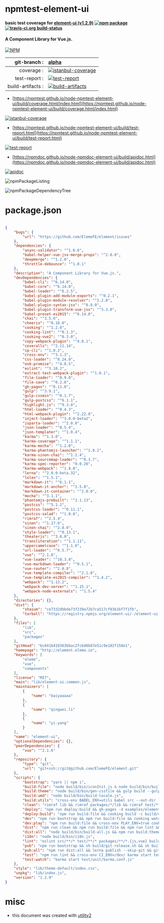 # npmtest-element-ui

#### basic test coverage for  [element-ui (v1.2.9)](http://element.eleme.io)  [![npm package](https://img.shields.io/npm/v/npmtest-element-ui.svg?style=flat-square)](https://www.npmjs.org/package/npmtest-element-ui) [![travis-ci.org build-status](https://api.travis-ci.org/npmtest/node-npmtest-element-ui.svg)](https://travis-ci.org/npmtest/node-npmtest-element-ui)

#### A Component Library for Vue.js.

[![NPM](https://nodei.co/npm/element-ui.png?downloads=true&downloadRank=true&stars=true)](https://www.npmjs.com/package/element-ui)

| git-branch : | [alpha](https://github.com/npmtest/node-npmtest-element-ui/tree/alpha)|
|--:|:--|
| coverage : | [![istanbul-coverage](https://npmtest.github.io/node-npmtest-element-ui/build/coverage.badge.svg)](https://npmtest.github.io/node-npmtest-element-ui/build/coverage.html/index.html)|
| test-report : | [![test-report](https://npmtest.github.io/node-npmtest-element-ui/build/test-report.badge.svg)](https://npmtest.github.io/node-npmtest-element-ui/build/test-report.html)|
| build-artifacts : | [![build-artifacts](https://npmtest.github.io/node-npmtest-element-ui/glyphicons_144_folder_open.png)](https://github.com/npmtest/node-npmtest-element-ui/tree/gh-pages/build)|

- [https://npmtest.github.io/node-npmtest-element-ui/build/coverage.html/index.html](https://npmtest.github.io/node-npmtest-element-ui/build/coverage.html/index.html)

[![istanbul-coverage](https://npmtest.github.io/node-npmtest-element-ui/build/screenCapture.buildCi.browser.%252Ftmp%252Fbuild%252Fcoverage.lib.html.png)](https://npmtest.github.io/node-npmtest-element-ui/build/coverage.html/index.html)

- [https://npmtest.github.io/node-npmtest-element-ui/build/test-report.html](https://npmtest.github.io/node-npmtest-element-ui/build/test-report.html)

[![test-report](https://npmtest.github.io/node-npmtest-element-ui/build/screenCapture.buildCi.browser.%252Ftmp%252Fbuild%252Ftest-report.html.png)](https://npmtest.github.io/node-npmtest-element-ui/build/test-report.html)

- [https://npmdoc.github.io/node-npmdoc-element-ui/build/apidoc.html](https://npmdoc.github.io/node-npmdoc-element-ui/build/apidoc.html)

[![apidoc](https://npmdoc.github.io/node-npmdoc-element-ui/build/screenCapture.buildCi.browser.%252Ftmp%252Fbuild%252Fapidoc.html.png)](https://npmdoc.github.io/node-npmdoc-element-ui/build/apidoc.html)

![npmPackageListing](https://npmtest.github.io/node-npmtest-element-ui/build/screenCapture.npmPackageListing.svg)

![npmPackageDependencyTree](https://npmtest.github.io/node-npmtest-element-ui/build/screenCapture.npmPackageDependencyTree.svg)



# package.json

```json

{
    "bugs": {
        "url": "https://github.com/ElemeFE/element/issues"
    },
    "dependencies": {
        "async-validator": "^1.6.6",
        "babel-helper-vue-jsx-merge-props": "^2.0.0",
        "deepmerge": "^1.2.0",
        "throttle-debounce": "^1.0.1"
    },
    "description": "A Component Library for Vue.js.",
    "devDependencies": {
        "babel-cli": "^6.14.0",
        "babel-core": "^6.14.0",
        "babel-loader": "^6.2.5",
        "babel-plugin-add-module-exports": "^0.2.1",
        "babel-plugin-module-resolver": "^2.2.0",
        "babel-plugin-syntax-jsx": "^6.8.0",
        "babel-plugin-transform-vue-jsx": "^3.3.0",
        "babel-preset-es2015": "^6.14.0",
        "chai": "^3.5.0",
        "cheerio": "^0.18.0",
        "cooking": "^1.2.0",
        "cooking-lint": "^0.1.3",
        "cooking-vue2": "^0.3.0",
        "copy-webpack-plugin": "^4.0.1",
        "coveralls": "^2.11.14",
        "cp-cli": "^1.0.2",
        "cross-env": "^3.1.3",
        "css-loader": "^0.24.0",
        "es6-promise": "^4.0.5",
        "eslint": "^3.10.2",
        "extract-text-webpack-plugin": "^1.0.1",
        "file-loader": "^0.9.0",
        "file-save": "^0.2.0",
        "gh-pages": "^0.11.0",
        "gulp": "^3.9.1",
        "gulp-cssmin": "^0.1.7",
        "gulp-postcss": "^6.1.1",
        "highlight.js": "^9.3.0",
        "html-loader": "^0.4.3",
        "html-webpack-plugin": "^2.22.0",
        "inject-loader": "^3.0.0-beta2",
        "isparta-loader": "^2.0.0",
        "json-loader": "^0.5.4",
        "json-templater": "^1.0.4",
        "karma": "^1.3.0",
        "karma-coverage": "^1.1.1",
        "karma-mocha": "^1.2.0",
        "karma-phantomjs-launcher": "^1.0.2",
        "karma-sinon-chai": "^1.2.4",
        "karma-sourcemap-loader": "^0.3.7",
        "karma-spec-reporter": "0.0.26",
        "karma-webpack": "^1.8.0",
        "lerna": "^2.0.0-beta.32",
        "lolex": "^1.5.1",
        "markdown-it": "^6.1.1",
        "markdown-it-anchor": "^2.5.0",
        "markdown-it-container": "^2.0.0",
        "mocha": "^3.1.1",
        "phantomjs-prebuilt": "^2.1.13",
        "postcss": "^5.1.2",
        "postcss-loader": "^0.11.1",
        "postcss-salad": "^1.0.8",
        "rimraf": "^2.5.4",
        "sinon": "^1.17.6",
        "sinon-chai": "^2.8.0",
        "style-loader": "^0.13.1",
        "theaterjs": "^3.0.0",
        "transliteration": "^1.1.11",
        "uppercamelcase": "^1.1.0",
        "url-loader": "^0.5.7",
        "vue": "^2.1.8",
        "vue-loader": "^10.3.0",
        "vue-markdown-loader": "^0.5.1",
        "vue-router": "^2.0.0",
        "vue-template-compiler": "^2.1.8",
        "vue-template-es2015-compiler": "^1.4.2",
        "webpack": "^1.13.2",
        "webpack-dev-server": "^1.15.1",
        "webpack-node-externals": "^1.5.4"
    },
    "directories": {},
    "dist": {
        "shasum": "ce7332dbbde73f239a72b7ca517cf83b1bf7f1fb",
        "tarball": "https://registry.npmjs.org/element-ui/-/element-ui-1.2.9.tgz"
    },
    "files": [
        "lib",
        "src",
        "packages"
    ],
    "gitHead": "bc6416419363bbac2fcbd6b87e51c9e182f158e1",
    "homepage": "http://element.eleme.io",
    "keywords": [
        "eleme",
        "vue",
        "components"
    ],
    "license": "MIT",
    "main": "lib/element-ui.common.js",
    "maintainers": [
        {
            "name": "baiyaaaaa"
        },
        {
            "name": "qingwei.li"
        },
        {
            "name": "yi.yang"
        }
    ],
    "name": "element-ui",
    "optionalDependencies": {},
    "peerDependencies": {
        "vue": "^2.1.6"
    },
    "repository": {
        "type": "git",
        "url": "git+ssh://git@github.com/ElemeFE/element.git"
    },
    "scripts": {
        "bootstrap": "yarn || npm i",
        "build:file": "node build/bin/iconInit.js & node build/bin/build-entry.js & node build/bin/i18n.js & node build/bin/version.js",
        "build:theme": "node build/bin/gen-cssfile && gulp build --gulpfile packages/theme-default/gulpfile.js && cp-cli packages/theme-default/lib lib/theme-default",
        "build:umd": "node build/bin/build-locale.js",
        "build:utils": "cross-env BABEL_ENV=utils babel src --out-dir lib --ignore src/index.js",
        "clean": "rimraf lib && rimraf packages/*/lib && rimraf test/**/coverage && lerna clean --yes",
        "deploy": "npm run deploy:build && gh-pages -d examples/element-ui --remote eleme && del examples/element-ui",
        "deploy:build": "npm run build:file && cooking build -c build/cooking.demo.js -p && echo element.eleme.io>>examples/element-ui/CNAME",
        "dev": "npm run bootstrap && npm run build:file && cooking watch -c build/cooking.demo.js -p",
        "dev:play": "npm run build:file && cross-env PLAY_ENV=true cooking watch -c build/cooking.demo.js -p",
        "dist": "npm run clean && npm run build:file && npm run lint && cooking build -c build/cooking.conf.js,build/cooking.common.js,build/cooking.component.js -p && npm run build:utils && npm run build:umd && npm run build:theme",
        "dist:all": "node build/bin/build-all.js && npm run build:theme",
        "i18n": "node build/bin/i18n.js",
        "lint": "eslint src/**/* test/**/* packages/**/*.{js,vue} build/**/* --quiet",
        "pub": "npm run bootstrap && sh build/git-release.sh && sh build/release.sh",
        "pub:all": "npm run dist:all && lerna publish --skip-git && git commit -am 'publish independent packages' && git push eleme dev",
        "test": "npm run lint && cross-env CI_ENV=/dev/ karma start test/unit/karma.conf.js --single-run",
        "test:watch": "karma start test/unit/karma.conf.js"
    },
    "style": "lib/theme-default/index.css",
    "unpkg": "lib/index.js",
    "version": "1.2.9"
}
```



# misc
- this document was created with [utility2](https://github.com/kaizhu256/node-utility2)
